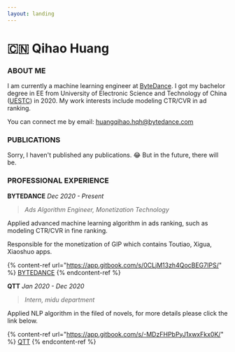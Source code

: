 ```yaml
---
layout: landing
---
```


# 🇨🇳 Qihao Huang

### **ABOUT ME**

I am currently a machine learning engineer at [ByteDance](https://www.bytedance.com/en). I got my bachelor degree in EE from University of Electronic Science and Technology of China ([UESTC](https://www.uestc.edu.cn/)) in 2020. My work interests include modeling CTR/CVR in ad ranking.

You can connect me by email: huangqihao.hqh@bytedance.com

### PUBLICATIONS

Sorry, I haven't published any publications. :joy: But in the future, there will be.&#x20;

### PROFESSIONAL EXPERIENCE

**BYTEDANCE**                                                                                                                                       _Dec 2020 - Present_

> _Ads Algorithm Engineer, Monetization Technology_

Applied advanced machine learning algorithm in ads ranking, such as modeling CTR/CVR in fine ranking.

Responsible for the monetization of GIP which contains Toutiao, Xigua, Xiaoshuo apps.

{% content-ref url="https://app.gitbook.com/s/0CLjM13zh4QocBEG7IPS/" %}
[BYTEDANCE](https://app.gitbook.com/s/0CLjM13zh4QocBEG7IPS/)
{% endcontent-ref %}

**QTT**                                                                                                                                                     _Jan 2020 - Dec 2020_

> _Intern, midu department_

Applied NLP algorithm in the filed of novels, for more details please click the link below.

{% content-ref url="https://app.gitbook.com/s/-MDzFHPbPyJ1xwxFkx0K/" %}
[QTT](https://app.gitbook.com/s/-MDzFHPbPyJ1xwxFkx0K/)
{% endcontent-ref %}
